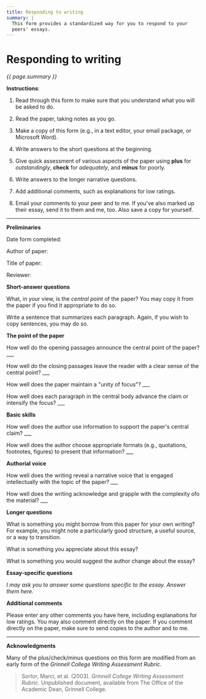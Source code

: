 ```yaml
---
title: Responding to writing
summary: |
  This form provides a standardized way for you to respond to your
  peers' essays.
---
```

# Responding to writing

<em>{{ page.summary }}</em>

**Instructions**: 

1. Read through this form to make sure that you understand what you
will be asked to do.

2. Read the paper, taking notes as you go.

3. Make a copy of this form (e.g., in a text editor, your email
package, or Microsoft Word).

4. Write answers to the short questions at the beginning.

5. Give quick assessment of various aspects of the paper using
**plus** for _outstandingly_, **check** for _adequately_, and
**minus** for poorly.

6. Write answers to the longer narrative questions.

7. Add additional comments, such as explanations for low ratings.

8. Email your comments to your peer and to me.  If you've also
marked up their essay, send it to them and me, too.  Also save a
copy for yourself.

---

**Preliminaries**

Date form completed:

Author of paper:

Title of paper:

Reviewer:

**Short-answer questions**

What, in your view, is the _central point_ of the paper?  You may copy it
from the paper if you find it appropriate to do so.

Write a sentence that summarizes each paragraph.  Again, if you wish to
copy sentences, you may do so.

**The point of the paper**

How well do the opening passages announce the central
point of the paper? ___

How well do the closing passages leave the reader with a clear sense
of the central point? ___

How well does the paper maintain a "unity of focus"? ___

How well does each paragraph in the central body advance the claim or
intensify the focus? ___

**Basic skills**

How well does the author use information to support the paper's
central claim? ___

How well does the author choose appropriate formats (e.g., quotations,
footnotes, figures) to present that information? ___

**Authorial voice**

How well does the writing reveal a narrative voice that is engaged
intellectually with the topic of the paper? ___

How well does the writing acknowledge and grapple with the complexity
ofo the material? ___

**Longer questions**

What is something you might borrow from this paper for your own writing?
For example, you might note a particularly good structure, a useful
source, or a way to transition.

What is something you appreciate about this essay?

What is something you would suggest the author change about the essay?

**Essay-specific questions**

_I may ask you to answer some questions specific to the essay.  Answer
them here._

**Additional comments**

Please enter any other comments you have here, including explanations
for low ratings. You may also comment directly on the paper.  If you
comment directly on the paper, make sure to send copies to the author and
to me.

---

**Acknowledgments**

Many of the plus/check/minus questions on this form are modified from
an early form of the _Grinnell College Writing Assessment Rubric_.

> Sortor, Marci, et al. (2003). _Grinnell College Writing Assessment Rubric_. Unpublished document, available from The Office of the Academic Dean, Grinnell College.

